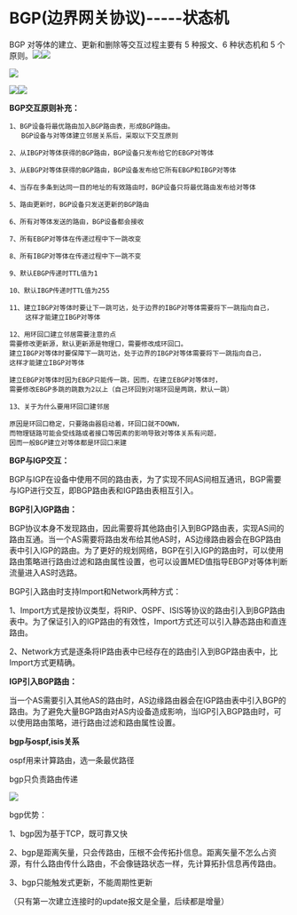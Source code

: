 # BGP\(边界网关协议\)-----状态机

BGP 对等体的建立、更新和删除等交互过程主要有 5 种报文、6 种状态机和 5 个原则。![](/assets/network-basic-routing-bgpstate1.png)![](/assets/network-basic-routing-bgpstate1_1.png)

![](/assets/network-basic-routing-bgpstate2.png)

![](/assets/network-basic-routing-bgpstate3.png)![](/assets/network-basic-routing-bgpstate4.png)

**BGP交互原则补充：**

```
1、BGP设备将最优路由加入BGP路由表，形成BGP路由。
   BGP设备与对等体建立邻居关系后，采取以下交互原则

2、从IBGP对等体获得的BGP路由，BGP设备只发布给它的EBGP对等体

3、从EBGP对等体获得的BGP路由，BGP设备发布给它所有EBGP和IBGP对等体

4、当存在多条到达同一目的地址的有效路由时，BGP设备只将最优路由发布给对等体

5、路由更新时，BGP设备只发送更新的BGP路由

6、所有对等体发送的路由，BGP设备都会接收

7、所有EBGP对等体在传递过程中下一跳改变

8、所有IBGP对等体在传递过程中下一跳不变

9、默认EBGP传递时TTL值为1

10、默认IBGP传递时TTL值为255

11、建立IBGP对等体时要让下一跳可达，处于边界的IBGP对等体需要将下一跳指向自己，
    这样才能建立IBGP对等体

12、用环回口建立邻居需要注意的点
需要修改更新源，默认更新源是物理口，需要修改成环回口。
建立IBGP对等体时要保障下一跳可达，处于边界的IBGP对等体需要将下一跳指向自己，
这样才能建立IBGP对等体

建立EBGP对等体时因为EBGP只能传一跳，因而，在建立EBGP对等体时，
需要修改EBGP多跳的跳数为2以上（自己环回到对端环回是两跳，默认一跳）

13、关于为什么要用环回口建邻居

原因是环回口稳定，只要路由器启动着，环回口就不DOWN，
而物理链路可能会受线路或者接口等因素的影响导致对等体关系有问题，
因而一般BGP建立对等体都是环回口来建
```

**BGP与IGP交互：**

BGP与IGP在设备中使用不同的路由表，为了实现不同AS间相互通讯，BGP需要与IGP进行交互，即BGP路由表和IGP路由表相互引入。



**BGP引入IGP路由：**



BGP协议本身不发现路由，因此需要将其他路由引入到BGP路由表，实现AS间的路由互通。当一个AS需要将路由发布给其他AS时，AS边缘路由器会在BGP路由表中引入IGP的路由。为了更好的规划网络，BGP在引入IGP的路由时，可以使用路由策略进行路由过滤和路由属性设置，也可以设置MED值指导EBGP对等体判断流量进入AS时选路。

BGP引入路由时支持Import和Network两种方式：

1、Import方式是按协议类型，将RIP、OSPF、ISIS等协议的路由引入到BGP路由表中。为了保证引入的IGP路由的有效性，Import方式还可以引入静态路由和直连路由。

2、Network方式是逐条将IP路由表中已经存在的路由引入到BGP路由表中，比Import方式更精确。



**IGP引入BGP路由：**



当一个AS需要引入其他AS的路由时，AS边缘路由器会在IGP路由表中引入BGP的路由。为了避免大量BGP路由对AS内设备造成影响，当IGP引入BGP路由时，可以使用路由策略，进行路由过滤和路由属性设置。



**bgp与ospf,isis关系**

ospf用来计算路由，选一条最优路径

bgp只负责路由传递

![](/assets/network-basic-routing-bgpstate5.png)





bgp优势：



1、bgp因为基于TCP，既可靠又快

2、bgp是距离矢量，只会传路由，压根不会传拓扑信息。距离矢量不怎么占资源，有什么路由传什么路由，不会像链路状态一样，先计算拓扑信息再传路由。

3、bgp只能触发式更新，不能周期性更新

（只有第一次建立连接时的update报文是全量，后续都是增量）

